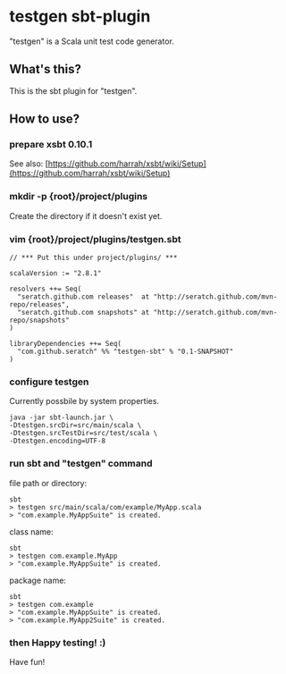 # testgen sbt-plugin

"testgen" is a Scala unit test code generator.

## What's this?

This is the sbt plugin for "testgen".

## How to use?

### prepare xsbt 0.10.1

See also: [https://github.com/harrah/xsbt/wiki/Setup](https://github.com/harrah/xsbt/wiki/Setup)

### mkdir -p {root}/project/plugins

Create the directory if it doesn't exist yet.

### vim {root}/project/plugins/testgen.sbt

    // *** Put this under project/plugins/ ***

    scalaVersion := "2.8.1"

    resolvers ++= Seq(
      "seratch.github.com releases"  at "http://seratch.github.com/mvn-repo/releases",
      "seratch.github.com snapshots" at "http://seratch.github.com/mvn-repo/snapshots"
    )

    libraryDependencies ++= Seq(
      "com.github.seratch" %% "testgen-sbt" % "0.1-SNAPSHOT"
    )

### configure testgen

Currently possbile by system properties.

    java -jar sbt-launch.jar \
    -Dtestgen.srcDir=src/main/scala \
    -Dtestgen.srcTestDir=src/test/scala \
    -Dtestgen.encoding=UTF-8

### run sbt and "testgen" command

file path or directory:

    sbt
    > testgen src/main/scala/com/example/MyApp.scala
    > "com.example.MyAppSuite" is created.

class name:

    sbt
    > testgen com.example.MyApp
    > "com.example.MyAppSuite" is created.

package name:

    sbt
    > testgen com.example
    > "com.example.MyAppSuite" is created.
    > "com.example.MyApp2Suite" is created.

### then Happy testing! :)

Have fun!

